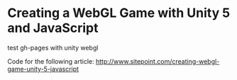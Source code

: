 # Creating a WebGL Game with Unity 5 and JavaScript

test gh-pages with unity webgl

Code for the following article: http://www.sitepoint.com/creating-webgl-game-unity-5-javascript
